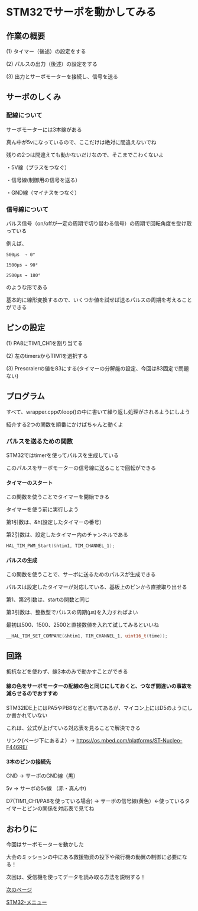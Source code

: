 # STM32でサーボを動かしてみる

## 作業の概要

(1) タイマー（後述）の設定をする

(2) パルスの出力（後述）の設定をする

(3) 出力とサーボモーターを接続し、信号を送る


## サーボのしくみ

### 配線について

サーボモーターには3本線がある

真ん中が5vになっているので、ここだけは絶対に間違えないでね

残りの2つは間違えても動かないだけなので、そこまでこわくないよ

・5V線（プラスをつなぐ）

・信号線(制御用の信号を送る）

・GND線（マイナスをつなぐ）

### 信号線について

パルス信号（on/offが一定の周期で切り替わる信号）の周期で回転角度を受け取っている

例えば、
```
500μs  → 0°

1500μs → 90°

2500μs → 180°
```
のような形である

基本的に線形変換するので、いくつか値を試せば送るパルスの周期を考えることができる

## ピンの設定

(1) PA8にTIM1_CH1を割り当てる

(2) 左のtimersからTIM1を選択する

(3) Prescralerの値を83にする(タイマーの分解能の設定、今回は83固定で問題ない)

## プログラム

すべて、wrapper.cppのloop()の中に書いて繰り返し処理がされるようにしよう

紹介する2つの関数を順番にかけばちゃんと動くよ

### パルスを送るための関数

STM32ではtimerを使ってパルスを生成している

このパルスをサーボモーターの信号線に送ることで回転ができる

#### タイマーのスタート

この関数を使うことでタイマーを開始できる

タイマーを使う前に実行しよう

第1引数は、&h(設定したタイマーの番号）

第2引数は、設定したタイマー内のチャンネルである

```cpp
HAL_TIM_PWM_Start(&htim1, TIM_CHANNEL_1);
```

#### パルスの生成

この関数を使うことで、サーボに送るためのパルスが生成できる

パルスは設定したタイマーが対応している、基板上のピンから直接取り出せる

第1、第2引数は、startの関数と同じ

第3引数は、整数型でパルスの周期(μs)を入力すればよい

最初は500、1500、2500と直接数値を入れて試してみるといいね

```cpp
__HAL_TIM_SET_COMPARE(&htim1, TIM_CHANNEL_1, uint16_t(time));
```

## 回路

抵抗などを使わず、線3本のみで動かすことができる

#### 線の色をサーボモーターの配線の色と同じにしておくと、つなぎ間違いの事故を減らせるのでおすすめ

STM32IDE上にはPA5やPB8などと書いてあるが、マイコン上にはD5のようにしか書かれていない

これは、公式が上げている対応表を見ることで解決できる

リンク(ページ下にあるよ）→ https://os.mbed.com/platforms/ST-Nucleo-F446RE/

#### 3本のピンの接続先

GND → サーボのGND線（黒）

5v  → サーボの5v線 （赤・真ん中)

D7(TIM1_CH1/PA8を使っている場合) → サーボの信号線(黄色）←使っているタイマーとピンの関係を対応表で見てね

## おわりに

今回はサーボモーターを動かした

大会のミッションの中にある救援物資の投下や飛行機の動翼の制御に必要になる！

次回は、受信機を使ってデータを読み取る方法を説明する！

[次のページ](14_受信機でのデータ読み取り.md)

[STM32-メニュー](index.md)
